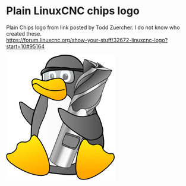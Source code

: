 # Plain LinuxCNC chips logo

Plain Chips logo from link posted by Todd Zuercher. I do not know who created these.  
https://forum.linuxcnc.org/show-your-stuff/32672-linuxcnc-logo?start=10#95164

![LinuxCNC Blue](chips.png)


